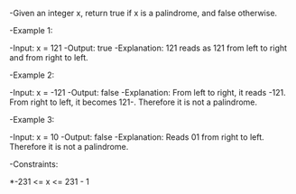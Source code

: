 -Given an integer x, return true if x is a palindrome, and false otherwise.


-Example 1:

-Input: x = 121
-Output: true
-Explanation: 121 reads as 121 from left to right and from right to left.

-Example 2:

-Input: x = -121
-Output: false
-Explanation: From left to right, it reads -121. From right to left, it becomes 121-. Therefore it is not a palindrome.

-Example 3:

-Input: x = 10
-Output: false
-Explanation: Reads 01 from right to left. Therefore it is not a palindrome.
 

-Constraints:

*-231 <= x <= 231 - 1
